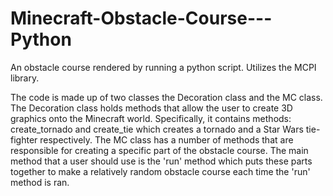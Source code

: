 # Minecraft-Obstacle-Course---Python
An obstacle course rendered by running a python script. Utilizes the MCPI library.

The code is made up of two classes the Decoration class and the MC class. The Decoration class holds methods that allow the user to create 3D graphics onto the Minecraft world. Specifically, it contains methods: create_tornado and create_tie which creates a tornado and a Star Wars tie-fighter respectively. The MC class has a number of methods that are responsible for creating a specific part of the obstacle course. The main method that a user should use is the 'run' method which puts these parts together to make a relatively random obstacle course each time the 'run' method is ran.
